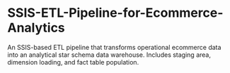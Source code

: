 # SSIS-ETL-Pipeline-for-Ecommerce-Analytics
An SSIS-based ETL pipeline that transforms operational ecommerce data into an analytical star schema data warehouse. Includes staging area, dimension loading, and fact table population.
